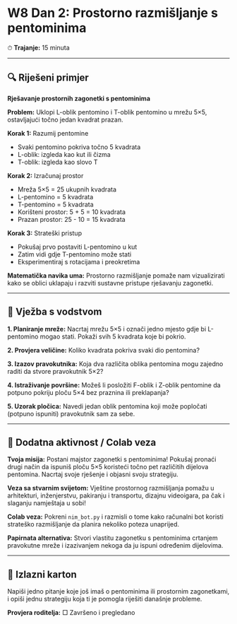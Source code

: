 # W8 Dan 2: Prostorno razmišljanje s pentominima

⏱ **Trajanje:** 15 minuta

---

## 🔍 Riješeni primjer

**Rješavanje prostornih zagonetki s pentominima**

**Problem:** Uklopi L-oblik pentomino i T-oblik pentomino u mrežu 5×5, ostavljajući točno jedan kvadrat prazan.

**Korak 1:** Razumij pentomine
- Svaki pentomino pokriva točno 5 kvadrata
- L-oblik: izgleda kao kut ili čizma
- T-oblik: izgleda kao slovo T

**Korak 2:** Izračunaj prostor
- Mreža 5×5 = 25 ukupnih kvadrata
- L-pentomino = 5 kvadrata
- T-pentomino = 5 kvadrata
- Korišteni prostor: 5 + 5 = 10 kvadrata
- Prazan prostor: 25 - 10 = 15 kvadrata

**Korak 3:** Strateški pristup
- Pokušaj prvo postaviti L-pentomino u kut
- Zatim vidi gdje T-pentomino može stati
- Eksperimentiraj s rotacijama i preokretima

**Matematička navika uma:** Prostorno razmišljanje pomaže nam vizualizirati kako se oblici uklapaju i razviti sustavne pristupe rješavanju zagonetki.

---

## 📝 Vježba s vodstvom

**1. Planiranje mreže:** Nacrtaj mrežu 5×5 i označi jedno mjesto gdje bi L-pentomino mogao stati. Pokaži svih 5 kvadrata koje bi pokrio.

**2. Provjera veličine:** Koliko kvadrata pokriva svaki dio pentomina?

**3. Izazov pravokutnika:** Koja dva različita oblika pentomina mogu zajedno raditi da stvore pravokutnik 5×2?

**4. Istraživanje površine:** Možeš li posložiti F-oblik i Z-oblik pentomine da potpuno pokriju ploču 5×4 bez praznina ili preklapanja?

**5. Uzorak pločica:** Navedi jedan oblik pentomina koji može popločati (potpuno ispuniti) pravokutnik sam za sebe.

---

## 🚀 Dodatna aktivnost / Colab veza

**Tvoja misija:** Postani majstor zagonetki s pentominima! Pokušaj pronaći drugi način da ispuniš ploču 5×5 koristeći točno pet različitih dijelova pentomina. Nacrtaj svoje rješenje i objasni svoju strategiju.

**Veza sa stvarnim svijetom:** Vještine prostornog razmišljanja pomažu u arhitekturi, inženjerstvu, pakiranju i transportu, dizajnu videoigara, pa čak i slaganju namještaja u sobi!

**Colab veza:** Pokreni `nim_bot.py` i razmisli o tome kako računalni bot koristi strateško razmišljanje da planira nekoliko poteza unaprijed.

**Papirnata alternativa:** Stvori vlastitu zagonetku s pentominima crtanjem pravokutne mreže i izazivanjem nekoga da ju ispuni određenim dijelovima.

---

## 🎯 Izlazni karton

Napiši jedno pitanje koje još imaš o pentominima ili prostornim zagonetkami, i opiši jednu strategiju koja ti je pomogla riješiti današnje probleme.

**Provjera roditelja:** □ Završeno i pregledano